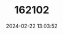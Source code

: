---
title: "162102"
category: "Geranium maderense"
draft: false
date: 2024-02-22 13:03:52
languages:
  English: ["Giant Herb-Robert", "Madeira Cranesbill", "Madeira Island Geranium"]
  Portuguese: ["Gerânio-da-Madeira", "Pássaras"]
---